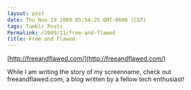 ```yaml
---
layout: post
date: Thu Nov 19 2009 05:54:25 GMT-0600 (CST)
tags: Tumblr Posts
Permalink: /2009/11/free-and-flawed
title: Free and Flawed
---
```


[http://freeandflawed.com/](http://freeandflawed.com/)

While I am writing the story of my screenname, check out freeandflawed.com, a blog written by a fellow tech enthusiast!
